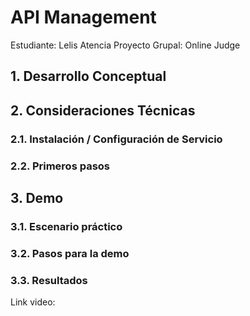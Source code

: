 # API Management
Estudiante: Lelis Atencia
Proyecto Grupal: Online Judge
## 1. Desarrollo Conceptual
## 2. Consideraciones Técnicas
### 2.1. Instalación / Configuración de Servicio
### 2.2. Primeros pasos
## 3. Demo
### 3.1. Escenario práctico
### 3.2. Pasos para la demo
### 3.3. Resultados

Link video:
